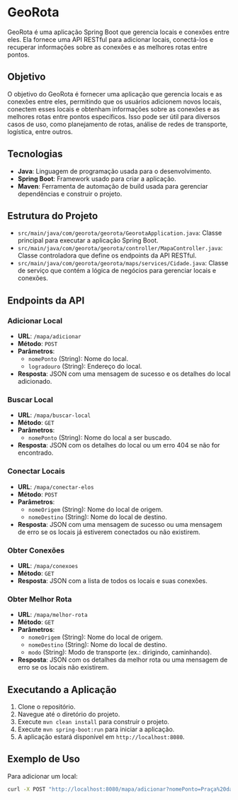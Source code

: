 # GeoRota

GeoRota é uma aplicação Spring Boot que gerencia locais e conexões entre eles. Ela fornece uma API RESTful para adicionar locais, conectá-los e recuperar informações sobre as conexões e as melhores rotas entre pontos.

## Objetivo

O objetivo do GeoRota é fornecer uma aplicação que gerencia locais e as conexões entre eles, permitindo que os usuários adicionem novos locais, conectem esses locais e obtenham informações sobre as conexões e as melhores rotas entre pontos específicos. Isso pode ser útil para diversos casos de uso, como planejamento de rotas, análise de redes de transporte, logística, entre outros.

## Tecnologias

- **Java**: Linguagem de programação usada para o desenvolvimento.
- **Spring Boot**: Framework usado para criar a aplicação.
- **Maven**: Ferramenta de automação de build usada para gerenciar dependências e construir o projeto.

## Estrutura do Projeto

- `src/main/java/com/georota/georota/GeorotaApplication.java`: Classe principal para executar a aplicação Spring Boot.
- `src/main/java/com/georota/georota/controller/MapaController.java`: Classe controladora que define os endpoints da API RESTful.
- `src/main/java/com/georota/georota/maps/services/Cidade.java`: Classe de serviço que contém a lógica de negócios para gerenciar locais e conexões.

## Endpoints da API

### Adicionar Local

- **URL**: `/mapa/adicionar`
- **Método**: `POST`
- **Parâmetros**:
  - `nomePonto` (String): Nome do local.
  - `logradouro` (String): Endereço do local.
- **Resposta**: JSON com uma mensagem de sucesso e os detalhes do local adicionado.

### Buscar Local

- **URL**: `/mapa/buscar-local`
- **Método**: `GET`
- **Parâmetros**:
  - `nomePonto` (String): Nome do local a ser buscado.
- **Resposta**: JSON com os detalhes do local ou um erro 404 se não for encontrado.

### Conectar Locais

- **URL**: `/mapa/conectar-elos`
- **Método**: `POST`
- **Parâmetros**:
  - `nomeOrigem` (String): Nome do local de origem.
  - `nomeDestino` (String): Nome do local de destino.
- **Resposta**: JSON com uma mensagem de sucesso ou uma mensagem de erro se os locais já estiverem conectados ou não existirem.

### Obter Conexões

- **URL**: `/mapa/conexoes`
- **Método**: `GET`
- **Resposta**: JSON com a lista de todos os locais e suas conexões.

### Obter Melhor Rota

- **URL**: `/mapa/melhor-rota`
- **Método**: `GET`
- **Parâmetros**:
  - `nomeOrigem` (String): Nome do local de origem.
  - `nomeDestino` (String): Nome do local de destino.
  - `modo` (String): Modo de transporte (ex.: dirigindo, caminhando).
- **Resposta**: JSON com os detalhes da melhor rota ou uma mensagem de erro se os locais não existirem.

## Executando a Aplicação

1. Clone o repositório.
2. Navegue até o diretório do projeto.
3. Execute `mvn clean install` para construir o projeto.
4. Execute `mvn spring-boot:run` para iniciar a aplicação.
5. A aplicação estará disponível em `http://localhost:8080`.

## Exemplo de Uso

Para adicionar um local:

```sh
curl -X POST "http://localhost:8080/mapa/adicionar?nomePonto=Praça%20da%20Sé&logradouro=Se,%20São%20Paulo%20-%20SP,%2001001-000"# GeoRota
